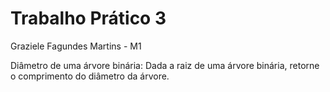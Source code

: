 # Trabalho Prático 3

Graziele Fagundes Martins - M1

Diâmetro de uma árvore binária:
Dada a raiz de uma árvore binária, retorne o comprimento do diâmetro da árvore.
